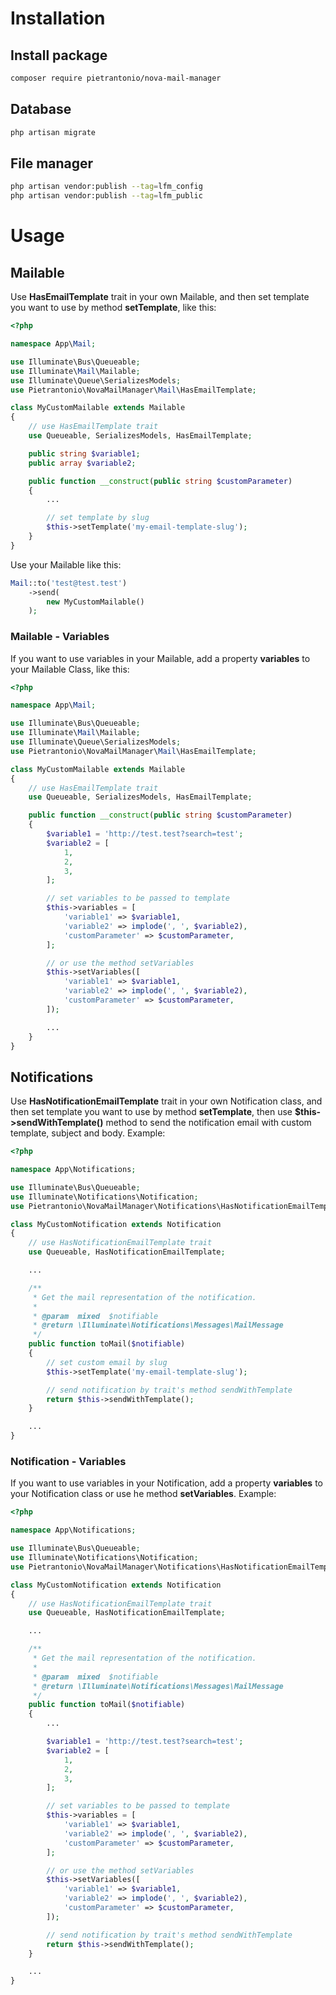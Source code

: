 # Installation

## Install package

```bash
composer require pietrantonio/nova-mail-manager
```

## Database

```bash
php artisan migrate
```

## File manager

```bash
php artisan vendor:publish --tag=lfm_config
php artisan vendor:publish --tag=lfm_public
```

# Usage

## Mailable

Use **HasEmailTemplate** trait in your own Mailable, and then set template you want to use by method **setTemplate**, like this:

```php
<?php

namespace App\Mail;

use Illuminate\Bus\Queueable;
use Illuminate\Mail\Mailable;
use Illuminate\Queue\SerializesModels;
use Pietrantonio\NovaMailManager\Mail\HasEmailTemplate;

class MyCustomMailable extends Mailable
{
    // use HasEmailTemplate trait
    use Queueable, SerializesModels, HasEmailTemplate;

    public string $variable1;
    public array $variable2;

    public function __construct(public string $customParameter) 
    {
        ...

        // set template by slug
        $this->setTemplate('my-email-template-slug');
    }
}

```

Use your Mailable like this:

```php
Mail::to('test@test.test')
    ->send(
        new MyCustomMailable()
    );
```

### Mailable - Variables

If you want to use variables in your Mailable, add a property **variables** to your Mailable Class, like this:

```php
<?php

namespace App\Mail;

use Illuminate\Bus\Queueable;
use Illuminate\Mail\Mailable;
use Illuminate\Queue\SerializesModels;
use Pietrantonio\NovaMailManager\Mail\HasEmailTemplate;

class MyCustomMailable extends Mailable
{
    // use HasEmailTemplate trait
    use Queueable, SerializesModels, HasEmailTemplate;

    public function __construct(public string $customParameter) 
    {
        $variable1 = 'http://test.test?search=test';
        $variable2 = [
            1,
            2,
            3,
        ];

        // set variables to be passed to template
        $this->variables = [
            'variable1' => $variable1,
            'variable2' => implode(', ', $variable2),
            'customParameter' => $customParameter,
        ];

        // or use the method setVariables
        $this->setVariables([
            'variable1' => $variable1,
            'variable2' => implode(', ', $variable2),
            'customParameter' => $customParameter,
        ]);

        ...
    }
}

```

## Notifications

Use **HasNotificationEmailTemplate** trait in your own Notification class, and then set template you want to use by method **setTemplate**,
then use **$this->sendWithTemplate()** method to send the notification email with custom template, subject and body. 
Example:

```php
<?php

namespace App\Notifications;

use Illuminate\Bus\Queueable;
use Illuminate\Notifications\Notification;
use Pietrantonio\NovaMailManager\Notifications\HasNotificationEmailTemplate;

class MyCustomNotification extends Notification
{
    // use HasNotificationEmailTemplate trait
    use Queueable, HasNotificationEmailTemplate;

    ...

    /**
     * Get the mail representation of the notification.
     *
     * @param  mixed  $notifiable
     * @return \Illuminate\Notifications\Messages\MailMessage
     */
    public function toMail($notifiable)
    {
        // set custom email by slug
        $this->setTemplate('my-email-template-slug');

        // send notification by trait's method sendWithTemplate
        return $this->sendWithTemplate();
    }

    ...
}

```

### Notification - Variables

If you want to use variables in your Notification, add a property **variables** to your Notification class or use he method **setVariables**.
Example:

```php
<?php

namespace App\Notifications;

use Illuminate\Bus\Queueable;
use Illuminate\Notifications\Notification;
use Pietrantonio\NovaMailManager\Notifications\HasNotificationEmailTemplate;

class MyCustomNotification extends Notification
{
    // use HasNotificationEmailTemplate trait
    use Queueable, HasNotificationEmailTemplate;

    ...

    /**
     * Get the mail representation of the notification.
     *
     * @param  mixed  $notifiable
     * @return \Illuminate\Notifications\Messages\MailMessage
     */
    public function toMail($notifiable)
    {
        ...

        $variable1 = 'http://test.test?search=test';
        $variable2 = [
            1,
            2,
            3,
        ];

        // set variables to be passed to template
        $this->variables = [
            'variable1' => $variable1,
            'variable2' => implode(', ', $variable2),
            'customParameter' => $customParameter,
        ];

        // or use the method setVariables
        $this->setVariables([
            'variable1' => $variable1,
            'variable2' => implode(', ', $variable2),
            'customParameter' => $customParameter,
        ]);

        // send notification by trait's method sendWithTemplate
        return $this->sendWithTemplate();
    }

    ...
}

```